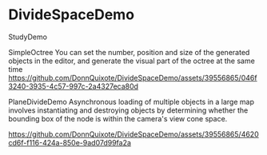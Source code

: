 # DivideSpaceDemo
StudyDemo

SimpleOctree
You can set the number, position and size of the generated objects in the editor, and generate the visual part of the octree at the same time
https://github.com/DonnQuixote/DivideSpaceDemo/assets/39556865/046f3240-3935-4c57-997c-2a4327eca80d


PlaneDivideDemo
Asynchronous loading of multiple objects in a large map involves instantiating and destroying objects by determining whether the bounding box of the node is within the camera's view cone space.

https://github.com/DonnQuixote/DivideSpaceDemo/assets/39556865/4620cd6f-f116-424a-850e-9ad07d99fa2a

